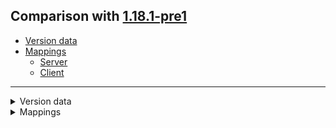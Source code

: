 ## Comparison with [1.18.1-pre1](https://github.com/PixiGeko/Minecraft-generated-data/tree/1.18.1-pre1)

- [Version data](#version-data)
- [Mappings](#mappings)
  - [Server](#server)
  - [Client](#client)

<hr/>
<details><summary>Version data</summary>
<table><tr><th></th><th align="left">1.18.1-pre1</th><th>1.18.1-rc1</th></tr><tr><td>World version</td><td><code>2861</code></td><td><code>2862</code></td></tr><tr><td>Protocol version</td><td><code>1073741885</code></td><td><code>1073741886</code></td></tr></table>
</details>
<details><summary>Mappings</summary>
<h2>Server</h2>

<details>
<summary>
Changes
</summary>

```
XXX.server.level.ChunkMap +2M -5M
```
```
XXX.datafix.fixes.ChunkToProtochunkFix -3M
```

</details>



















































































































































































































































































































































































































































































































































































































<details>
<summary>
net.minecraft.server.level.ChunkMap
</summary>

```diff
+ boolean isChunkInEuclideanRange(ChunkPos,int,int,int)
+ boolean isChunkInEuclideanRange(ChunkPos,ServerPlayer,boolean,int)
+ boolean isChunkInEuclideanRange(int,int,int,int,int)
- boolean isChunkInRange(int,int,int,int,int)
+ boolean isChunkOnEuclideanBorder(ChunkPos,ServerPlayer,boolean,int)
+ boolean isChunkOnEuclideanBorder(int,int,int,int,int)
- boolean isChunkOnRangeBorder(int,int,int,int,int)
```

</details>































































































































































<details>
<summary>
net.minecraft.util.datafix.fixes.ChunkToProtochunkFix
</summary>

```diff
+ Dynamic createEmptyChunk(Dynamic)
+ void lambda$createEmptyChunk$8(ImmutableMap$Builder,Dynamic,Dynamic)
+ void lambda$createEmptyChunk$9(ImmutableMap$Builder,Dynamic,Dynamic)
```

</details>

































































































































































































































































































































































































































































































































































































































































































































































































































































































































































































































































































































































































































































































































































































































































































































































































































<h2>Client</h2>

<details>
<summary>
Changes
</summary>

```
XXX.blaze3d.shaders.Uniform +1M
```
```
XXX.blaze3d.systems.RenderSystem +9M -6M | +1P
```
```
net.minecraft.Util +1M
```
```
XXX.server.level.ChunkMap +2M -5M
```
```
XXX.datafix.fixes.ChunkToProtochunkFix -3M
```

</details>













































<details>
<summary>
com.mojang.blaze3d.shaders.Uniform
</summary>

```diff
- void set(Matrix3f)
```

</details>
<details>
<summary>
com.mojang.blaze3d.systems.RenderSystem
</summary>

```diff
- Matrix3f getInverseViewRotationMatrix()
+ void lambda$applyModelViewMatrix$66(Matrix4f)
- void lambda$applyModelViewMatrix$67(Matrix4f)
+ void lambda$backupProjectionMatrix$67()
- void lambda$backupProjectionMatrix$68()
+ void lambda$resetTextureMatrix$65()
- void lambda$resetTextureMatrix$66()
+ void lambda$restoreProjectionMatrix$68()
- void lambda$restoreProjectionMatrix$69()
- void lambda$setInverseViewRotationMatrix$64(Matrix3f)
+ void lambda$setShaderGameTime$69(float)
- void lambda$setShaderGameTime$70(float)
+ void lambda$setTextureMatrix$64(Matrix4f)
- void lambda$setTextureMatrix$65(Matrix4f)
- void setInverseViewRotationMatrix(Matrix3f)
```

</details>
























































































































<details>
<summary>
net.minecraft.Util
</summary>

```diff
- void logAndPauseIfInIde(String,Throwable)
```

</details>






























































































































































































































































































































































































































































































































































































































































































































































































































































































































































































































































































































































































































































































<details>
<summary>
net.minecraft.server.level.ChunkMap
</summary>

```diff
+ boolean isChunkInEuclideanRange(ChunkPos,int,int,int)
+ boolean isChunkInEuclideanRange(ChunkPos,ServerPlayer,boolean,int)
+ boolean isChunkInEuclideanRange(int,int,int,int,int)
- boolean isChunkInRange(int,int,int,int,int)
+ boolean isChunkOnEuclideanBorder(ChunkPos,ServerPlayer,boolean,int)
+ boolean isChunkOnEuclideanBorder(int,int,int,int,int)
- boolean isChunkOnRangeBorder(int,int,int,int,int)
```

</details>































































































































































<details>
<summary>
net.minecraft.util.datafix.fixes.ChunkToProtochunkFix
</summary>

```diff
+ Dynamic createEmptyChunk(Dynamic)
+ void lambda$createEmptyChunk$8(ImmutableMap$Builder,Dynamic,Dynamic)
+ void lambda$createEmptyChunk$9(ImmutableMap$Builder,Dynamic,Dynamic)
```

</details>
</details>